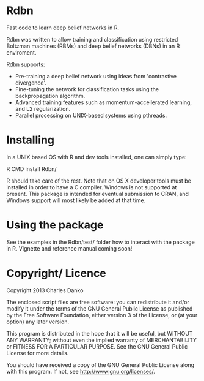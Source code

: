 Rdbn
====
Fast code to learn deep belief networks in R.

Rdbn was written to allow training and classification using restricted Boltzman machines (RBMs) and deep belief networks (DBNs) in an R enviroment.  

Rdbn supports:
* Pre-training a deep belief network using ideas from 'contrastive divergence'.
* Fine-tuning the network for classification tasks using the backpropagation algorithm.
* Advanced training features such as momentum-accellerated learning, and L2 regularization.
* Parallel processing on UNIX-based systems using pthreads.


Installing
==========
In a UNIX based OS with R and dev tools installed, one can simply type: 

  R CMD install Rdbn/

R should take care of the rest.  Note that on OS X developer tools must be installed in order to have a C compiler.  Windows is not supported at present.  This package is intended for eventual submission to CRAN, and Windows support will most likely be added at that time.


Using the package
=================
See the examples in the Rdbn/test/ folder how to interact with the package in R.  Vignette and reference manual coming soon!


Copyright/ Licence
==================

Copyright 2013 Charles Danko

The enclosed script files are free software: you can redistribute it and/or modify it under the terms of the GNU General Public License as published by the Free Software Foundation, either version 3 of the License, or  (at your option) any later version.

This program is distributed in the hope that it will be useful, but WITHOUT ANY WARRANTY; without even the implied warranty of MERCHANTABILITY or FITNESS FOR A PARTICULAR PURPOSE.  See the GNU General Public License for more details.

You should have received a copy of the GNU General Public License along with this program.  If not, see <http://www.gnu.org/licenses/>.
